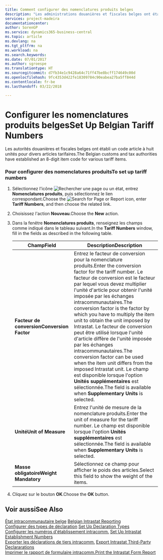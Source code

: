 ```yaml
---
title: Comment configurer des nomenclatures produits belges
description: "Les administrations douanières et fiscales belges ont établi un code article à 8 chiffres pour certains articles de la nomenclature."
services: project-madeira
documentationcenter: 
author: SorenGP
ms.service: dynamics365-business-central
ms.topic: article
ms.devlang: na
ms.tgt_pltfrm: na
ms.workload: na
ms.search.keywords: 
ms.date: 07/01/2017
ms.author: sgroespe
ms.translationtype: HT
ms.sourcegitcommit: d7fb34e1c9428a64c71ff47be8bcff174649c00d
ms.openlocfilehash: 9fc4353d422fe18309784c90eabea27ba5ff844d
ms.contentlocale: fr-be
ms.lasthandoff: 03/22/2018

---
```

# <a name="set-up-belgian-tariff-numbers"></a><span data-ttu-id="ec5d3-103">Configurer les nomenclatures produits belges</span><span class="sxs-lookup"><span data-stu-id="ec5d3-103">Set Up Belgian Tariff Numbers</span></span>
<span data-ttu-id="ec5d3-104">Les autorités douanières et fiscales belges ont établi un code article à huit unités pour divers articles tarifaires.</span><span class="sxs-lookup"><span data-stu-id="ec5d3-104">The Belgian customs and tax authorities have established an 8-digit item code for various tariff items.</span></span>  

### <a name="to-set-up-tariff-numbers"></a><span data-ttu-id="ec5d3-105">Pour configurer des nomenclatures produits</span><span class="sxs-lookup"><span data-stu-id="ec5d3-105">To set up tariff numbers</span></span>  

1.  <span data-ttu-id="ec5d3-106">Sélectionnez l'icône ![Rechercher une page ou un état](../../media/ui-search/search_small.png "icône Rechercher une page ou un état"), entrez **Nomenclatures produits**, puis sélectionnez le lien correspondant.</span><span class="sxs-lookup"><span data-stu-id="ec5d3-106">Choose the ![Search for Page or Report](../../media/ui-search/search_small.png "Search for Page or Report icon") icon, enter **Tariff Numbers**, and then choose the related link.</span></span>  
2.  <span data-ttu-id="ec5d3-107">Choisissez l'action **Nouveau**.</span><span class="sxs-lookup"><span data-stu-id="ec5d3-107">Choose the **New** action.</span></span>  
3.  <span data-ttu-id="ec5d3-108">Dans la fenêtre **Nomenclatures produits**, renseignez les champs comme indiqué dans le tableau suivant.</span><span class="sxs-lookup"><span data-stu-id="ec5d3-108">In the **Tariff Numbers** window, fill in the fields as described in the following table.</span></span>  

    |<span data-ttu-id="ec5d3-109">Champ</span><span class="sxs-lookup"><span data-stu-id="ec5d3-109">Field</span></span>|<span data-ttu-id="ec5d3-110">Description</span><span class="sxs-lookup"><span data-stu-id="ec5d3-110">Description</span></span>|  
    |---------------------------------|---------------------------------------|  
    |<span data-ttu-id="ec5d3-111">**Facteur de conversion**</span><span class="sxs-lookup"><span data-stu-id="ec5d3-111">**Conversion Factor**</span></span>|<span data-ttu-id="ec5d3-112">Entrez le facteur de conversion pour la nomenclature produits.</span><span class="sxs-lookup"><span data-stu-id="ec5d3-112">Enter the conversion factor for the tariff number.</span></span> <span data-ttu-id="ec5d3-113">Le facteur de conversion est le facteur par lequel vous devez multiplier l'unité d'article pour obtenir l'unité imposée par les échanges intracommunautaires.</span><span class="sxs-lookup"><span data-stu-id="ec5d3-113">The conversion factor is the factor by which you have to multiply the item unit to obtain the unit imposed by Intrastat.</span></span> <span data-ttu-id="ec5d3-114">Le facteur de conversion peut être utilisé lorsque l'unité d'article diffère de l'unité imposée par les échanges intracommunautaires.</span><span class="sxs-lookup"><span data-stu-id="ec5d3-114">The conversion factor can be used when the item unit differs from the imposed Intrastat unit.</span></span> <span data-ttu-id="ec5d3-115">Le champ est disponible lorsque l'option **Unités supplémentaires** est sélectionnée.</span><span class="sxs-lookup"><span data-stu-id="ec5d3-115">The field is available when **Supplementary Units** is selected.</span></span>|  
    |<span data-ttu-id="ec5d3-116">**Unité**</span><span class="sxs-lookup"><span data-stu-id="ec5d3-116">**Unit of Measure**</span></span>|<span data-ttu-id="ec5d3-117">Entrez l'unité de mesure de la nomenclature produits.</span><span class="sxs-lookup"><span data-stu-id="ec5d3-117">Enter the unit of measure for the tariff number.</span></span> <span data-ttu-id="ec5d3-118">Le champ est disponible lorsque l'option **Unités supplémentaires** est sélectionnée.</span><span class="sxs-lookup"><span data-stu-id="ec5d3-118">The field is available when **Supplementary Units** is selected.</span></span>|  
    |<span data-ttu-id="ec5d3-119">**Masse obligatoire**</span><span class="sxs-lookup"><span data-stu-id="ec5d3-119">**Weight Mandatory**</span></span>|<span data-ttu-id="ec5d3-120">Sélectionnez ce champ pour afficher le poids des articles.</span><span class="sxs-lookup"><span data-stu-id="ec5d3-120">Select this field to show the weight of the items.</span></span>|  

4.  <span data-ttu-id="ec5d3-121">Cliquez sur le bouton **OK**.</span><span class="sxs-lookup"><span data-stu-id="ec5d3-121">Choose the **OK** button.</span></span>  
  
## <a name="see-also"></a><span data-ttu-id="ec5d3-122">Voir aussi</span><span class="sxs-lookup"><span data-stu-id="ec5d3-122">See Also</span></span>  
 <span data-ttu-id="ec5d3-123">[État intracommunautaire belge](belgian-intrastat-reporting.md) </span><span class="sxs-lookup"><span data-stu-id="ec5d3-123">[Belgian Intrastat Reporting](belgian-intrastat-reporting.md) </span></span>  
 <span data-ttu-id="ec5d3-124">[Configurer des types de déclaration](how-to-set-up-declaration-types.md) </span><span class="sxs-lookup"><span data-stu-id="ec5d3-124">[Set Up Declaration Types](how-to-set-up-declaration-types.md) </span></span>  
 <span data-ttu-id="ec5d3-125">[Configurer les numéros d'établissement intracomm.](how-to-set-up-intrastat-establishment-numbers.md) </span><span class="sxs-lookup"><span data-stu-id="ec5d3-125">[Set Up Intrastat Establishment Numbers](how-to-set-up-intrastat-establishment-numbers.md) </span></span>  
 <span data-ttu-id="ec5d3-126">[Exporter les déclarations de tiers intracomm.](how-to-export-intrastat-third-party-declararations.md) </span><span class="sxs-lookup"><span data-stu-id="ec5d3-126">[Export Intrastat Third-Party Declararations](how-to-export-intrastat-third-party-declararations.md) </span></span>  
 [<span data-ttu-id="ec5d3-127">Imprimer le rapport de formulaire intracomm.</span><span class="sxs-lookup"><span data-stu-id="ec5d3-127">Print the Intrastat Form Report</span></span>](how-to-print-the-intrastat-form-report.md)

